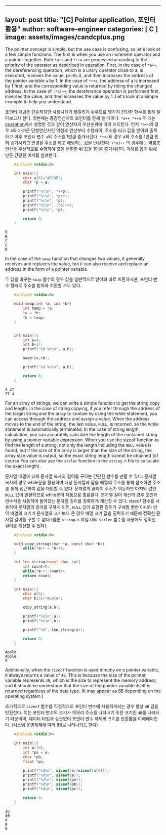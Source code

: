 
---
layout: post
title:  "[C] Pointer application, 포인터 활용"
author: software-engineer
categories: [ C ]
image: assets/images/candcplus.png
---

The pointer concept is simple, but the use case is confusing, so let's look at a few simple functions. The first is when you use an increment operator and a pointer together. Both `*a++` and `*++a` are processed according to the priority of the operator as described in [operation][op]. First, in the case of `*a++`, the dereferencing operation, which is a unary operator close to a, is executed, receives the value, prints it, and then increases the address of the pointer variable `a` by 1. In the case of `*++a`, the address of a is increased by 1 first, and the corresponding value is returned by riding the changed address. In the case of `(*a)++`, the dereference operation is performed first, inverses the value, and then increases the value by 1. Let's look at a simple example to help you understand.


포인터 개념은 단순하지만 사용사례가 헷갈리기 쉬우므로 몇가지 간단한 함수를 통해 알아보고자 한다. 첫번째는 증감연산자와 포인터를 함께 쓸 때이다. `*a++`, `*++a` 두 개는 [operation][op]에서 설명한 것과 같이 연산자의 우선순위에 따라 처리된다. 먼저 `*a++`의 경우 a와 가까운 단항연산자인 역참조 연산부터 수행되어, 주소를 타고 값을 받아와 출력하고 이후 포인터 변수 `a`의 주소를 1만큼 증가시킨다. `*++a`의 경우 a의 주소를 1만큼 먼저 증가시키고 변경된 주소를 타고 해당하는 값을 반환한다. `(*a)++` 의 경우에는 역참조 연산을 우선적으로 수행하여 값을 반한한 뒤 값을 1만큼 증가시킨다. 이해를 돕기 위해 만든 간단한 예제를 살펴본다. 



```c
    #include <stdio.h>

    int main(){
        char a[6]="ABCDE";
        char *p = a;

        printf("%c\n", *++p);
        printf("%c\n", *p++);
        printf("%c\n", *p);
        printf("%c\n", (*p)++);
        printf("%c\n", *p);

        return 0; 
    }
```

```
B
B
C
C
D
```


In the case of the `swap` function that changes two values, it generally receives and replaces the value, but it can also receive and replace an address in the form of a pointer variable.


두 값을 바꾸는 `swap` 함수의 경우 값을 일반적으로 받아와 바로 치환하지만, 포인터 변수 형태로 주소를 받아와 치환할 수도 있다. 


```c
    #include <stdio.h>

    void swap(int *a, int *b){
        int temp = *a;
        *a = *b;
        *b = temp;
    }


    int main(){
        int a=4;
        int b=27; 
        printf("%d %d\n", a,b);

        swap(&a,&b);

        printf("%d %d\n", a,b);

        return 0; 
    }
```

```
4 27
27 4

```


For an array of strings, we can write a simple function to get the string copy and length. In the case of string copying, if you refer through the address of the target string and the array to contain by using the while statement, you can access through the address and assign a value. When the address moves to the end of the string, the last value, `NULL`, is returned, so the while statement is automatically terminated. In the case of string length calculation, you can accurately calculate the length of the contained string by using a pointer variable expression. When you use the sizeof function to find the length of a string, not only the length including the `NULL` value is found, but if the size of the array is larger than the size of the string, the array size value is output, so the exact string length cannot be obtained (of course You can also use the `strlen` function in the `string.h` file to calculate the exact length).


문자열 배열에 대해 문자열 복사와 길이를 구하는 간단한 함수를 만들 수 있다. 문자열 복사의 경우 while문을 활용하여 대상 문자열과 담을 배열의 주소를 통해 참조하면 주소를 통해 접근하여 값을 대입할 수 있다. 문자열의 끝까지 주소가 이동하면 마지막 값인 `NULL` 값이 반환되므로 while문이 자동으로 종료된다. 문자열 길이 계산의 경우 포인터 변수식을 사용하여 들어있는 문자열 길이를 정확하게 계산할 수 있다. sizeof 함수를 사용하여 문자열의 길이를 구하게 되면, `NULL` 값이 포함된 길이가 구해질 뿐만 아니라 만약 배열의 크기가 문자열의 크기보다 큰 경우 배열 크기 값을 출력하기 때문에 정확한 문자열 길이를 구할 수 없다 (물론 `string.h` 파일 내의 `strlen` 함수를 사용해도 정확한 길이를 계산할 수 있다). 
 


```c
    #include <stdio.h>

    void copy_string(char *a, const char *b){
        while(*a++ = *b++);
    }

    int len_string(const char *a){
        int count=0;
        while(*a++) count++;
        return count; 
    }

    int main(){
        char a[6];
        char b[6]="Apple";

        copy_string(a,b);

        printf("%s\n",a);
        printf("%s\n",b);

        printf("%d", len_string(a));

        return 0; 
    }
```

```
Apple
Apple
5
```




Additionally, when the `sizeof` function is used directly on a pointer variable, it always returns a value of `4B`. This is because the size of the pointer variable represents `4B`, which is the size to represent the memory address, and it should be understood that the size of the pointer variable itself is returned regardless of the data type.
(It may appear as 8B depending on the operating system.)


추가적으로 `sizeof` 함수를 직접적으로 포인터 변수에 사용하게되는 경우 항상 `4B` 값을 반환한다. 이는 포인터 변수의 크기가 메모리 주소를 나타내기 위한 크기인 `4B`를 나타내기 때문이며, 데이터 타입과 상관없이 포인터 변수 자체의 크기를 반환함을 이해해야한다. 
(시스템 운영체제에 따라 8B로 나타나기도 한다)


```c
    #include <stdio.h>

    int main(){
        int a[10];
        int *pa = a;
        char *pb; 
        float *pc;

        printf("%d\n", sizeof(a)/sizeof(a[0]));
        printf("%d\n", sizeof(a));
        printf("%d\n", sizeof(pa));
        printf("%d\n", sizeof(pb));
        printf("%d\n", sizeof(pc));

        return 0; 
    }
```

```
10
40
8
8
8
```


[op]: https://mbyun1420.github.io/four-arithmetic-operations/